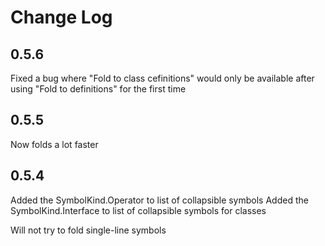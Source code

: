 # Change Log

## 0.5.6

Fixed a bug where "Fold to class cefinitions" would only be available after using "Fold to definitions" for the first time

## 0.5.5

Now folds a lot faster

## 0.5.4

Added the SymbolKind.Operator to list of collapsible symbols
Added the SymbolKind.Interface to list of collapsible symbols for classes

Will not try to fold single-line symbols
